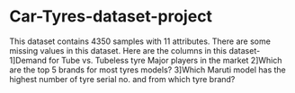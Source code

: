 # Car-Tyres-dataset-project
This dataset contains 4350 samples with 11 attributes. There are some missing values in this dataset. Here are the columns in this dataset-1]Demand for Tube vs. Tubeless tyre Major players in the market 2]Which are the top 5 brands for most tyres models? 3]Which Maruti model has the highest number of tyre serial no. and from which tyre brand? 

